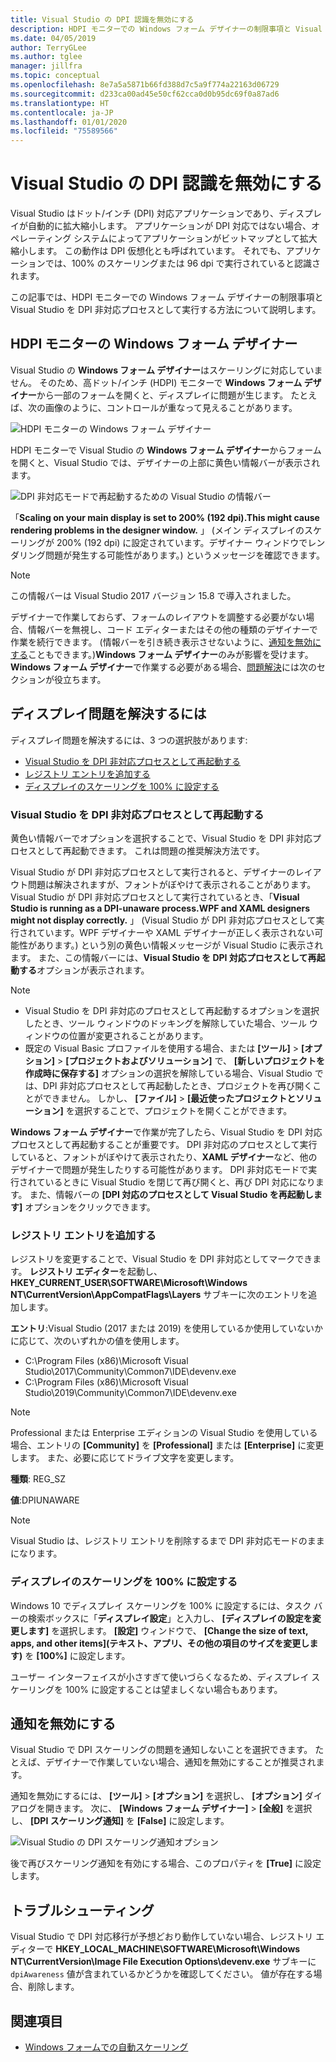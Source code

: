 ```yaml
---
title: Visual Studio の DPI 認識を無効にする
description: HDPI モニターでの Windows フォーム デザイナーの制限事項と Visual Studio を DPI 非対応プロセスとして実行する方法について説明します。
ms.date: 04/05/2019
author: TerryGLee
ms.author: tglee
manager: jillfra
ms.topic: conceptual
ms.openlocfilehash: 8e7a5a5871b66fd388d7c5a9f774a22163d06729
ms.sourcegitcommit: d233ca00ad45e50cf62cca0d0b95dc69f0a87ad6
ms.translationtype: HT
ms.contentlocale: ja-JP
ms.lasthandoff: 01/01/2020
ms.locfileid: "75589566"
---
```

# <a name="disable-dpi-awareness-in-visual-studio"></a>Visual Studio の DPI 認識を無効にする

Visual Studio はドット/インチ (DPI) 対応アプリケーションであり、ディスプレイが自動的に拡大縮小します。 アプリケーションが DPI 対応ではない場合、オペレーティング システムによってアプリケーションがビットマップとして拡大縮小します。 この動作は DPI 仮想化とも呼ばれています。 それでも、アプリケーションでは、100% のスケーリングまたは 96 dpi で実行されていると認識されます。

この記事では、HDPI モニターでの Windows フォーム デザイナーの制限事項と Visual Studio を DPI 非対応プロセスとして実行する方法について説明します。

## <a name="windows-forms-designer-on-hdpi-monitors"></a>HDPI モニターの Windows フォーム デザイナー

Visual Studio の **Windows フォーム デザイナー**はスケーリングに対応していません。 そのため、高ドット/インチ (HDPI) モニターで **Windows フォーム デザイナー**から一部のフォームを開くと、ディスプレイに問題が生じます。 たとえば、次の画像のように、コントロールが重なって見えることがあります。

![HDPI モニターの Windows フォーム デザイナー](./media/win-forms-designer-hdpi.png)

HDPI モニターで Visual Studio の **Windows フォーム デザイナー**からフォームを開くと、Visual Studio では、デザイナーの上部に黄色い情報バーが表示されます。

![DPI 非対応モードで再起動するための Visual Studio の情報バー](./media/scaling-gold-bar.png)

「**Scaling on your main display is set to 200% (192 dpi).This might cause rendering problems in the designer window.** 」 (メイン ディスプレイのスケーリングが 200% (192 dpi) に設定されています。デザイナー ウィンドウでレンダリング問題が発生する可能性があります。) というメッセージを確認できます。

> [!NOTE]
> この情報バーは Visual Studio 2017 バージョン 15.8 で導入されました。

デザイナーで作業しておらず、フォームのレイアウトを調整する必要がない場合、情報バーを無視し、コード エディターまたはその他の種類のデザイナーで作業を続行できます。 (情報バーを引き続き表示させないように、[通知を無効にする](#disable-notifications)こともできます。)**Windows フォーム デザイナー**のみが影響を受けます。 **Windows フォーム デザイナー**で作業する必要がある場合、[問題解決](#to-resolve-the-display-problem)には次のセクションが役立ちます。

## <a name="to-resolve-the-display-problem"></a>ディスプレイ問題を解決するには

ディスプレイ問題を解決するには、3 つの選択肢があります:

- [Visual Studio を DPI 非対応プロセスとして再起動する](#restart-visual-studio-as-a-dpi-unaware-process)
- [レジストリ エントリを追加する](#add-a-registry-entry)
- [ディスプレイのスケーリングを 100% に設定する](#set-your-display-scaling-setting-to-100)

### <a name="restart-visual-studio-as-a-dpi-unaware-process"></a>Visual Studio を DPI 非対応プロセスとして再起動する

黄色い情報バーでオプションを選択することで、Visual Studio を DPI 非対応プロセスとして再起動できます。 これは問題の推奨解決方法です。

Visual Studio が DPI 非対応プロセスとして実行されると、デザイナーのレイアウト問題は解決されますが、フォントがぼやけて表示されることがあります。 Visual Studio が DPI 非対応プロセスとして実行されているとき、「**Visual Studio is running as a DPI-unaware process.WPF and XAML designers might not display correctly.** 」 (Visual Studio が DPI 非対応プロセスとして実行されています。WPF デザイナーや XAML デザイナーが正しく表示されない可能性があります。) という別の黄色い情報メッセージが Visual Studio に表示されます。 また、この情報バーには、**Visual Studio を DPI 対応プロセスとして再起動する**オプションが表示されます。

> [!NOTE]
> - Visual Studio を DPI 非対応のプロセスとして再起動するオプションを選択したとき、ツール ウィンドウのドッキングを解除していた場合、ツール ウィンドウの位置が変更されることがあります。
> - 既定の Visual Basic プロファイルを使用する場合、または **[ツール]**  >  **[オプション]**  >  **[プロジェクトおよびソリューション]** で、 **[新しいプロジェクトを作成時に保存する]** オプションの選択を解除している場合、Visual Studio では、DPI 非対応プロセスとして再起動したとき、プロジェクトを再び開くことができません。 しかし、 **[ファイル]**  >  **[最近使ったプロジェクトとソリューション]** を選択することで、プロジェクトを開くことができます。

**Windows フォーム デザイナー**で作業が完了したら、Visual Studio を DPI 対応プロセスとして再起動することが重要です。 DPI 非対応のプロセスとして実行していると、フォントがぼやけて表示されたり、**XAML デザイナー**など、他のデザイナーで問題が発生したりする可能性があります。 DPI 非対応モードで実行されているときに Visual Studio を閉じて再び開くと、再び DPI 対応になります。 また、情報バーの **[DPI 対応のプロセスとして Visual Studio を再起動します]** オプションをクリックできます。

### <a name="add-a-registry-entry"></a>レジストリ エントリを追加する

レジストリを変更することで、Visual Studio を DPI 非対応としてマークできます。 **レジストリ エディター**を起動し、**HKEY_CURRENT_USER\SOFTWARE\Microsoft\Windows NT\CurrentVersion\AppCompatFlags\Layers** サブキーに次のエントリを追加します。

**エントリ**:Visual Studio (2017 または 2019) を使用しているか使用していないかに応じて、次のいずれかの値を使用します。

- C:\Program Files (x86)\Microsoft Visual Studio\2017\Community\Common7\IDE\devenv.exe
- C:\Program Files (x86)\Microsoft Visual Studio\2019\Community\Common7\IDE\devenv.exe

> [!NOTE]
> Professional または Enterprise エディションの Visual Studio を使用している場合、エントリの **[Community]** を **[Professional]** または **[Enterprise]** に変更します。 また、必要に応じてドライブ文字を変更します。

**種類**: REG_SZ

**値**:DPIUNAWARE

> [!NOTE]
> Visual Studio は、レジストリ エントリを削除するまで DPI 非対応モードのままになります。

### <a name="set-your-display-scaling-setting-to-100"></a>ディスプレイのスケーリングを 100% に設定する

Windows 10 でディスプレイ スケーリングを 100% に設定するには、タスク バーの検索ボックスに「**ディスプレイ設定**」と入力し、 **[ディスプレイの設定を変更します]** を選択します。 **[設定]** ウィンドウで、 **[Change the size of text, apps, and other items]\(テキスト、アプリ、その他の項目のサイズを変更します\)** を **[100%]** に設定します。

ユーザー インターフェイスが小さすぎて使いづらくなるため、ディスプレイ スケーリングを 100% に設定することは望ましくない場合もあります。

## <a name="disable-notifications"></a>通知を無効にする

Visual Studio で DPI スケーリングの問題を通知しないことを選択できます。 たとえば、デザイナーで作業していない場合、通知を無効にすることが推奨されます。

通知を無効にするには、 **[ツール]**  >  **[オプション]** を選択し、 **[オプション]** ダイアログを開きます。 次に、 **[Windows フォーム デザイナー]**  >  **[全般]** を選択し、 **[DPI スケーリング通知]** を **[False]** に設定します。

![Visual Studio の DPI スケーリング通知オプション](./media/notifications-option.png)

後で再びスケーリング通知を有効にする場合、このプロパティを **[True]** に設定します。

## <a name="troubleshoot"></a>トラブルシューティング

Visual Studio で DPI 対応移行が予想どおり動作していない場合、レジストリ エディターで **HKEY_LOCAL_MACHINE\SOFTWARE\Microsoft\Windows NT\CurrentVersion\Image File Execution Options\devenv.exe** サブキーに `dpiAwareness` 値が含まれているかどうかを確認してください。 値が存在する場合、削除します。

## <a name="see-also"></a>関連項目

- [Windows フォームでの自動スケーリング](/dotnet/framework/winforms/automatic-scaling-in-windows-forms)

